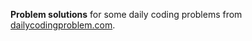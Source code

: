 **Problem solutions** for some daily coding problems from [dailycodingproblem.com](https://www.dailycodingproblem.com/).
